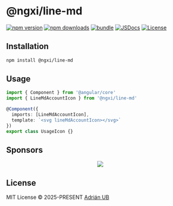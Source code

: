 # @ngxi/line-md

[![npm version][npm-version-src]][npm-version-href]
[![npm downloads][npm-downloads-src]][npm-downloads-href]
[![bundle][bundle-src]][bundle-href]
[![JSDocs][jsdocs-src]][jsdocs-href]
[![License][license-src]][license-href]

## Installation

```sh
npm install @ngxi/line-md
```

## Usage

```ts
import { Component } from '@angular/core'
import { LineMdAccountIcon } from '@ngxi/line-md'

@Component({
  imports: [LineMdAccountIcon],
  template: `<svg lineMdAccountIcon></svg>`
})
export class UsageIcon {}
```

## Sponsors

<p align="center">
  <a href="https://cdn.jsdelivr.net/gh/adrian-ub/static/sponsors.svg">
    <img src='https://cdn.jsdelivr.net/gh/adrian-ub/static/sponsors.svg'/>
  </a>
</p>

## License

MIT License © 2025-PRESENT [Adrián UB](https://github.com/adrian-ub)

<!-- Badges -->

[npm-version-src]: https://img.shields.io/npm/v/@ngxi/line-md?style=flat&colorA=080f12&colorB=1fa669
[npm-version-href]: https://npmjs.com/package/@ngxi/line-md
[npm-downloads-src]: https://img.shields.io/npm/dm/@ngxi/line-md?style=flat&colorA=080f12&colorB=1fa669
[npm-downloads-href]: https://npmjs.com/package/@ngxi/line-md
[bundle-src]: https://img.shields.io/bundlephobia/minzip/@ngxi/line-md?style=flat&colorA=080f12&colorB=1fa669&label=minzip
[bundle-href]: https://bundlephobia.com/result?p=@ngxi/line-md
[license-src]: https://img.shields.io/npm/l/@ngxi/line-md?style=flat&colorA=080f12&colorB=1fa669
[license-href]: https://github.com/adrian-ub/ngxi/blob/main/LICENSE
[jsdocs-src]: https://img.shields.io/badge/jsdocs-reference-080f12?style=flat&colorA=080f12&colorB=1fa669
[jsdocs-href]: https://www.jsdocs.io/package/@ngxi/line-md
